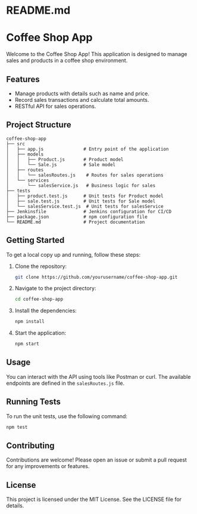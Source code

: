 # README.md

# Coffee Shop App

Welcome to the Coffee Shop App! This application is designed to manage sales and products in a coffee shop environment. 

## Features

- Manage products with details such as name and price.
- Record sales transactions and calculate total amounts.
- RESTful API for sales operations.

## Project Structure

```
coffee-shop-app
├── src
│   ├── app.js               # Entry point of the application
│   ├── models
│   │   ├── Product.js       # Product model
│   │   └── Sale.js          # Sale model
│   ├── routes
│   │   └── salesRoutes.js    # Routes for sales operations
│   └── services
│       └── salesService.js   # Business logic for sales
├── tests
│   ├── product.test.js      # Unit tests for Product model
│   ├── sale.test.js         # Unit tests for Sale model
│   └── salesService.test.js  # Unit tests for salesService
├── Jenkinsfile              # Jenkins configuration for CI/CD
├── package.json             # npm configuration file
└── README.md                # Project documentation
```

## Getting Started

To get a local copy up and running, follow these steps:

1. Clone the repository:
   ```bash
   git clone https://github.com/yourusername/coffee-shop-app.git
   ```

2. Navigate to the project directory:
   ```bash
   cd coffee-shop-app
   ```

3. Install the dependencies:
   ```bash
   npm install
   ```

4. Start the application:
   ```bash
   npm start
   ```

## Usage

You can interact with the API using tools like Postman or curl. The available endpoints are defined in the `salesRoutes.js` file.

## Running Tests

To run the unit tests, use the following command:
```bash
npm test
```

## Contributing

Contributions are welcome! Please open an issue or submit a pull request for any improvements or features.

## License

This project is licensed under the MIT License. See the LICENSE file for details.